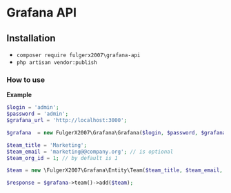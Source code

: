 # Grafana API 

## Installation

 * `composer require fulgerx2007\grafana-api`
 * `php artisan vendor:publish`

### How to use
**Example**
```php
$login = 'admin';
$password = 'admin';
$grafana_url = 'http://localhost:3000';

$grafana  = new FulgerX2007\Grafana\Grafana($login, $password, $grafana_url);

$team_title = 'Marketing';
$team_email = 'marketing@@company.org'; // is optional
$team_org_id = 1; // by default is 1

$team = new \FulgerX2007\Grafana\Entity\Team($team_title, $team_email, $team_org_id);

$response = $grafana->team()->add($team);

```
